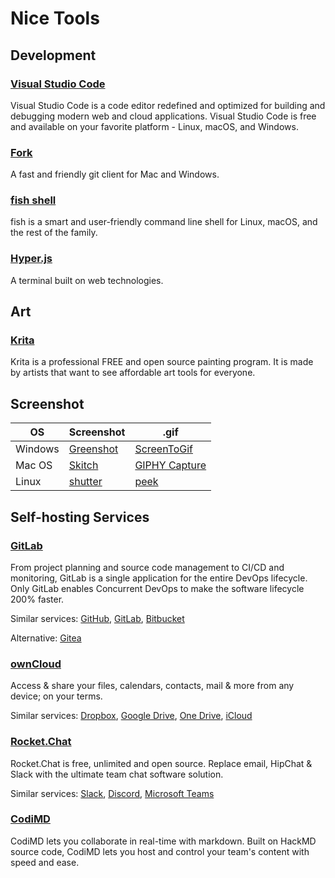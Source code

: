 # Nice Tools

## Development

### [Visual Studio Code](https://code.visualstudio.com/)

Visual Studio Code is a code editor redefined and optimized for building and debugging modern web and cloud applications. Visual Studio Code is free and available on your favorite platform - Linux, macOS, and Windows.

### [Fork](https://git-fork.com/)

A fast and friendly git client for Mac and Windows.

### [fish shell](../sh/fish.md)

fish is a smart and user-friendly command line shell for Linux, macOS, and the rest of the family.

### [Hyper.js](https://hyper.is/)

A terminal built on web technologies.

## Art

### [Krita](https://krita.org/)

Krita is a professional FREE and open source painting program. It is made by artists that want to see affordable art tools for everyone.

## Screenshot

| OS      | Screenshot                                     | .gif                                                                          |
| ------- | ---------------------------------------------- | ----------------------------------------------------------------------------- |
| Windows | [Greenshot](https://getgreenshot.org/)         | [ScreenToGif](https://www.screentogif.com/)                                   |
| Mac OS  | [Skitch](https://evernote.com/products/skitch) | [GIPHY Capture](https://giphy.com/posts/giphy-launches-giphy-capture-for-mac) |
| Linux   | [shutter](http://shutter-project.org/)         | [peek](https://github.com/phw/peek)                                           |

## Self-hosting Services

### [GitLab](https://about.gitlab.com/[])

From project planning and source code management to CI/CD and monitoring, GitLab is a single application for the entire DevOps lifecycle. Only GitLab enables Concurrent DevOps to make the software lifecycle 200% faster.

Similar services: [GitHub](https://github.com/), [GitLab](https://gitlab.com/explore), [Bitbucket](https://bitbucket.org/)

Alternative: [Gitea](https://gitea.io/)

### [ownCloud](https://owncloud.org/)

Access & share your files, calendars, contacts, mail & more from any device; on your terms.

Similar services: [Dropbox](https://www.dropbox.com/), [Google Drive](https://www.google.com/drive/), [One Drive](https://onedrive.live.com/), [iCloud](https://www.icloud.com/)

### [Rocket.Chat](https://rocket.chat/)

Rocket.Chat is free, unlimited and open source. Replace email, HipChat & Slack with the ultimate team chat software solution.

Similar services: [Slack](https://slack.com/), [Discord](https://discordapp.com/), [Microsoft Teams](https://teams.microsoft.com/)

### [CodiMD](https://github.com/hackmdio/codimd)

CodiMD lets you collaborate in real-time with markdown. Built on HackMD source code, CodiMD lets you host and control your team's content with speed and ease.
